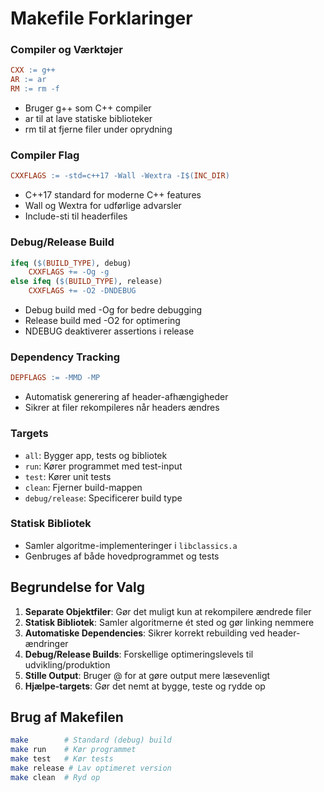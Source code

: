 # Makefile Forklaringer

### Compiler og Værktøjer
```makefile
CXX := g++
AR := ar
RM := rm -f
```
- Bruger g++ som C++ compiler
- ar til at lave statiske biblioteker
- rm til at fjerne filer under oprydning

### Compiler Flag
```makefile
CXXFLAGS := -std=c++17 -Wall -Wextra -I$(INC_DIR)
```
- C++17 standard for moderne C++ features
- Wall og Wextra for udførlige advarsler
- Include-sti til headerfiles

### Debug/Release Build
```makefile
ifeq ($(BUILD_TYPE), debug)
    CXXFLAGS += -Og -g
else ifeq ($(BUILD_TYPE), release)
    CXXFLAGS += -O2 -DNDEBUG
```
- Debug build med -Og for bedre debugging
- Release build med -O2 for optimering
- NDEBUG deaktiverer assertions i release

### Dependency Tracking
```makefile
DEPFLAGS := -MMD -MP
```
- Automatisk generering af header-afhængigheder
- Sikrer at filer rekompileres når headers ændres

### Targets
- `all`: Bygger app, tests og bibliotek
- `run`: Kører programmet med test-input
- `test`: Kører unit tests
- `clean`: Fjerner build-mappen
- `debug/release`: Specificerer build type

### Statisk Bibliotek
- Samler algoritme-implementeringer i `libclassics.a`
- Genbruges af både hovedprogrammet og tests

## Begrundelse for Valg
1. **Separate Objektfiler**: Gør det muligt kun at rekompilere ændrede filer
2. **Statisk Bibliotek**: Samler algoritmerne ét sted og gør linking nemmere
3. **Automatiske Dependencies**: Sikrer korrekt rebuilding ved header-ændringer
4. **Debug/Release Builds**: Forskellige optimeringslevels til udvikling/produktion
5. **Stille Output**: Bruger @ for at gøre output mere læsevenligt
6. **Hjælpe-targets**: Gør det nemt at bygge, teste og rydde op

## Brug af Makefilen
```bash
make        # Standard (debug) build
make run    # Kør programmet
make test   # Kør tests
make release # Lav optimeret version
make clean  # Ryd op
```